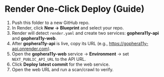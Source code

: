 # Render One-Click Deploy (Guide)

1. Push this folder to a new GitHub repo.
2. In Render, click **New → Blueprint** and select your repo.
3. Render will detect `render.yaml` and create two services: **gophera11y-api** and **gophera11y-web**.
4. After **gophera11y-api** is live, copy its URL (e.g., https://gophera11y-api.onrender.com).
5. Open the **gophera11y-web** service → **Environment** → set `NEXT_PUBLIC_API_URL` to the API URL.
6. Click **Deploy latest commit** for the web service.
7. Open the web URL and run a scan/crawl to verify.

